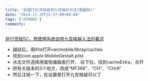 ```yaml
---
title: "非国行5C开启自带九宫格的方法(需越狱)"
date: "2014-11-29T15:37:00+08:00"
tags: ['OTHERS']
comments: 
---
```



[非行货版5C，想使用系统自带九宫格输入法的看这](http://bbs.feng.com/read-htm-tid-8643235.html)

* 越狱后，用ifile打开var/mobile/libray/caches
* 找到com.apple.MobileGestalt.plist
* 点击文件选择用属性编辑表打开， 往下拉，找到cacheExtra，点开
* 把有关版本的3个地方，改成“MF368”、“CH”、“CH/A”
* 然后注销一下，在设置里打开九宫格就可以了